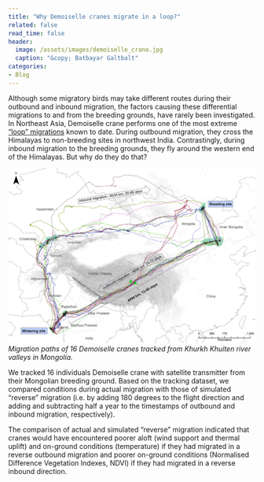 ```yaml
---
title: "Why Demoiselle cranes migrate in a loop?"
related: false
read_time: false
header:
  image: /assets/images/demoiselle_crane.jpg
  caption: "&copy; Batbayar Galtbalt"
categories: 
- Blog   
---
```



Although some migratory birds may take different routes during their outbound and inbound migration, the factors causing these differential migrations to and from the breeding grounds, have rarely been investigated. In Northeast Asia, Demoiselle crane performs one of the most extreme [“loop” migrations](https://rdcu.be/dyXAf) known to date. During outbound migration, they cross the Himalayas to non-breeding sites in northwest India. Contrastingly, during inbound migration to the breeding grounds, they fly around the western end of the Himalayas. But why do they do that? 

![demi_migration](/assets/images/demi_migration.jpg)
<span style="font-size: 14px; font-style: italic;">Migration paths of 16 Demoiselle cranes tracked from Khurkh Khuiten river valleys in Mongolia.</span>

We tracked 16 individuals Demoiselle crane with satellite transmitter from their Mongolian breeding ground. Based on the tracking dataset, we compared conditions during actual migration with those of simulated “reverse” migration (i.e. by adding 180 degrees to the flight direction and adding and subtracting half a year to the timestamps of outbound and inbound migration, respectively).

The comparison of actual and simulated “reverse” migration indicated that cranes would have encountered poorer aloft (wind support and thermal uplift) and on-ground conditions (temperature) if they had migrated in a reverse outbound migration and poorer on-ground conditions (Normalised Difference Vegetation Indexes, NDVI) if they had migrated in a reverse inbound direction.


